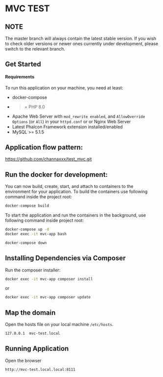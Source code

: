 MVC TEST
======

NOTE
----
The master branch will always contain the latest stable version. If you wish to check older versions or newer ones currently under development, please switch to the relevant branch.

Get Started
-----------

#### Requirements

To run this application on your machine, you need at least:

* docker-compose
* >= PHP 8.0
* Apache Web Server with `mod_rewrite enabled`, and `AllowOverride Options` (or `All`) in your `httpd.conf` or or Nginx Web Server
* Latest Phalcon Framework extension installed/enabled
* MySQL >= 5.1.5


Application flow pattern:
---------------------
https://github.com/channaxxx/test_mvc.git

Run the docker for development:
---------------------

You can now build, create, start, and attach to containers to the environment for your application. To build the containers use following command inside the project root:

```bash
docker-compose build
```

To start the application and run the containers in the background, use following command inside project root:

```bash
docker-compose up -d
docker exec -it mvc-app bash
```
```bash
docker-compose down
```

Installing Dependencies via Composer
------------------------------------
Run the composer installer:

```bash
docker exec -it mvc-app composer install
```
or
```bash
docker exec -it mvc-app composer update
```



Map the domain
------------------------------------
Open the hosts file on your local machine `/etc/hosts`.
```bash
127.0.0.1  mvc-test.local
```

Running Application
------------------------------------
Open the browser
```bash
http://mvc-test.local.local:8111
```

